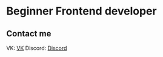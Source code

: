 # Beginner Frontend developer

## Contact me
  VK: [VK](https://vk.com/p1d3c)
  Discord: [Discord](https://discordapp.com/users/281430043702329344/)
